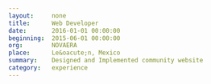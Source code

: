 ```yaml
---
layout:     none
title:      Web Developer
date:       2016-01-01 00:00:00
beginning:  2015-06-01 00:00:00
org:        NOVAERA
place:      Le&oacute;n, Mexico
summary:    Designed and Implemented community website
category:   experience
---
```

